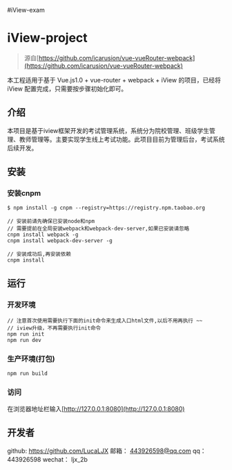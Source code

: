 #iView-exam


# iView-project
> 源自[https://github.com/icarusion/vue-vueRouter-webpack](https://github.com/icarusion/vue-vueRouter-webpack)

本工程适用于基于 Vue.js1.0 + vue-router + webpack + iView 的项目，已经将 iView 配置完成，只需要按步骤初始化即可。

## 介绍

本项目是基于iview框架开发的考试管理系统，系统分为院校管理、班级学生管理、教师管理等。主要实现学生线上考试功能。此项目目前为管理后台，考试系统后续开发。


## 安装
### 安装cnpm
```
$ npm install -g cnpm --registry=https://registry.npm.taobao.org
```

```bush
// 安装前请先确保已安装node和npm
// 需要提前在全局安装webpack和webpack-dev-server,如果已安装请忽略
cnpm install webpack -g
cnpm install webpack-dev-server -g

// 安装成功后,再安装依赖
cnpm install
```
## 运行
### 开发环境
```bush
// 注意首次使用需要执行下面的init命令来生成入口html文件,以后不用再执行 ~~
// iview升级，不再需要执行init命令
npm run init
npm run dev
```
### 生产环境(打包)
```bush
npm run build
```
### 访问
在浏览器地址栏输入[http://127.0.0.1:8080](http://127.0.0.1:8080)

## 开发者

github: https://github.com/LucaLJX
邮箱： 443926598@qq.com
qq： 443926598
wechat： ljx_2b